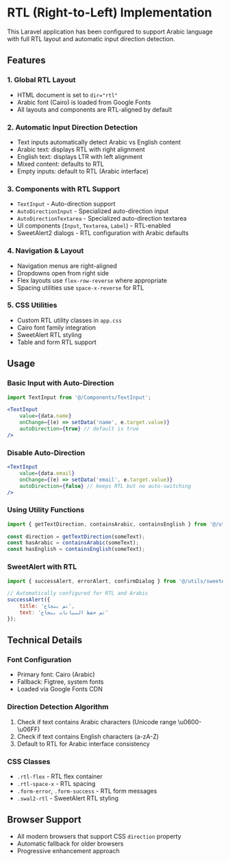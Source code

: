 # RTL (Right-to-Left) Implementation

This Laravel application has been configured to support Arabic language with full RTL layout and automatic input direction detection.

## Features

### 1. Global RTL Layout
- HTML document is set to `dir="rtl"`
- Arabic font (Cairo) is loaded from Google Fonts
- All layouts and components are RTL-aligned by default

### 2. Automatic Input Direction Detection
- Text inputs automatically detect Arabic vs English content
- Arabic text: displays RTL with right alignment
- English text: displays LTR with left alignment
- Mixed content: defaults to RTL
- Empty inputs: default to RTL (Arabic interface)

### 3. Components with RTL Support
- `TextInput` - Auto-direction support
- `AutoDirectionInput` - Specialized auto-direction input
- `AutoDirectionTextarea` - Specialized auto-direction textarea
- UI components (`Input`, `Textarea`, `Label`) - RTL-enabled
- SweetAlert2 dialogs - RTL configuration with Arabic defaults

### 4. Navigation & Layout
- Navigation menus are right-aligned
- Dropdowns open from right side
- Flex layouts use `flex-row-reverse` where appropriate
- Spacing utilities use `space-x-reverse` for RTL

### 5. CSS Utilities
- Custom RTL utility classes in `app.css`
- Cairo font family integration
- SweetAlert RTL styling
- Table and form RTL support

## Usage

### Basic Input with Auto-Direction
```jsx
import TextInput from '@/Components/TextInput';

<TextInput 
    value={data.name} 
    onChange={(e) => setData('name', e.target.value)}
    autoDirection={true} // default is true
/>
```

### Disable Auto-Direction
```jsx
<TextInput 
    value={data.email} 
    onChange={(e) => setData('email', e.target.value)}
    autoDirection={false} // keeps RTL but no auto-switching
/>
```

### Using Utility Functions
```jsx
import { getTextDirection, containsArabic, containsEnglish } from '@/utils/textDirection';

const direction = getTextDirection(someText);
const hasArabic = containsArabic(someText);
const hasEnglish = containsEnglish(someText);
```

### SweetAlert with RTL
```jsx
import { successAlert, errorAlert, confirmDialog } from '@/utils/sweetAlert';

// Automatically configured for RTL and Arabic
successAlert({
    title: 'تم بنجاح',
    text: 'تم حفظ البيانات بنجاح'
});
```

## Technical Details

### Font Configuration
- Primary font: Cairo (Arabic)
- Fallback: Figtree, system fonts
- Loaded via Google Fonts CDN

### Direction Detection Algorithm
1. Check if text contains Arabic characters (Unicode range \u0600-\u06FF)
2. Check if text contains English characters (a-zA-Z)
3. Default to RTL for Arabic interface consistency

### CSS Classes
- `.rtl-flex` - RTL flex container
- `.rtl-space-x` - RTL spacing
- `.form-error`, `.form-success` - RTL form messages
- `.swal2-rtl` - SweetAlert RTL styling

## Browser Support
- All modern browsers that support CSS `direction` property
- Automatic fallback for older browsers
- Progressive enhancement approach
